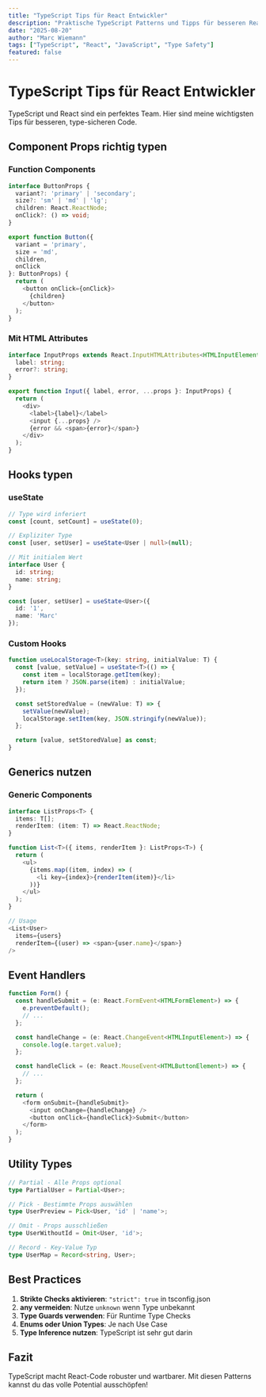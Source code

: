 ```yaml
---
title: "TypeScript Tips für React Entwickler"
description: "Praktische TypeScript Patterns und Tipps für besseren React Code mit vollständiger Type-Safety."
date: "2025-08-20"
author: "Marc Wiemann"
tags: ["TypeScript", "React", "JavaScript", "Type Safety"]
featured: false
---
```


# TypeScript Tips für React Entwickler

TypeScript und React sind ein perfektes Team. Hier sind meine wichtigsten Tips für besseren, type-sicheren Code.

## Component Props richtig typen

### Function Components

```typescript
interface ButtonProps {
  variant?: 'primary' | 'secondary';
  size?: 'sm' | 'md' | 'lg';
  children: React.ReactNode;
  onClick?: () => void;
}

export function Button({ 
  variant = 'primary', 
  size = 'md',
  children,
  onClick 
}: ButtonProps) {
  return (
    <button onClick={onClick}>
      {children}
    </button>
  );
}
```

### Mit HTML Attributes

```typescript
interface InputProps extends React.InputHTMLAttributes<HTMLInputElement> {
  label: string;
  error?: string;
}

export function Input({ label, error, ...props }: InputProps) {
  return (
    <div>
      <label>{label}</label>
      <input {...props} />
      {error && <span>{error}</span>}
    </div>
  );
}
```

## Hooks typen

### useState

```typescript
// Type wird inferiert
const [count, setCount] = useState(0);

// Expliziter Type
const [user, setUser] = useState<User | null>(null);

// Mit initialem Wert
interface User {
  id: string;
  name: string;
}

const [user, setUser] = useState<User>({
  id: '1',
  name: 'Marc'
});
```

### Custom Hooks

```typescript
function useLocalStorage<T>(key: string, initialValue: T) {
  const [value, setValue] = useState<T>(() => {
    const item = localStorage.getItem(key);
    return item ? JSON.parse(item) : initialValue;
  });

  const setStoredValue = (newValue: T) => {
    setValue(newValue);
    localStorage.setItem(key, JSON.stringify(newValue));
  };

  return [value, setStoredValue] as const;
}
```

## Generics nutzen

### Generic Components

```typescript
interface ListProps<T> {
  items: T[];
  renderItem: (item: T) => React.ReactNode;
}

function List<T>({ items, renderItem }: ListProps<T>) {
  return (
    <ul>
      {items.map((item, index) => (
        <li key={index}>{renderItem(item)}</li>
      ))}
    </ul>
  );
}

// Usage
<List<User>
  items={users}
  renderItem={(user) => <span>{user.name}</span>}
/>
```

## Event Handlers

```typescript
function Form() {
  const handleSubmit = (e: React.FormEvent<HTMLFormElement>) => {
    e.preventDefault();
    // ...
  };

  const handleChange = (e: React.ChangeEvent<HTMLInputElement>) => {
    console.log(e.target.value);
  };

  const handleClick = (e: React.MouseEvent<HTMLButtonElement>) => {
    // ...
  };

  return (
    <form onSubmit={handleSubmit}>
      <input onChange={handleChange} />
      <button onClick={handleClick}>Submit</button>
    </form>
  );
}
```

## Utility Types

```typescript
// Partial - Alle Props optional
type PartialUser = Partial<User>;

// Pick - Bestimmte Props auswählen
type UserPreview = Pick<User, 'id' | 'name'>;

// Omit - Props ausschließen
type UserWithoutId = Omit<User, 'id'>;

// Record - Key-Value Typ
type UserMap = Record<string, User>;
```

## Best Practices

1. **Strikte Checks aktivieren**: `"strict": true` in tsconfig.json
2. **any vermeiden**: Nutze `unknown` wenn Type unbekannt
3. **Type Guards verwenden**: Für Runtime Type Checks
4. **Enums oder Union Types**: Je nach Use Case
5. **Type Inference nutzen**: TypeScript ist sehr gut darin

## Fazit

TypeScript macht React-Code robuster und wartbarer. Mit diesen Patterns kannst du das volle Potential ausschöpfen!
